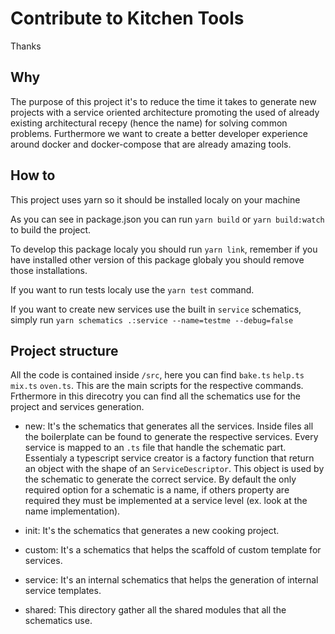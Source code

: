 # Contribute to Kitchen Tools

Thanks

## Why

The purpose of this project it's to reduce the time it takes to generate new projects with a service oriented architecture promoting the used of already existing architectural recepy (hence the name) for solving common problems. Furthermore we want to create a better developer experience around docker and docker-compose that are already amazing tools.

## How to

This project uses yarn so it should be installed localy on your machine

As you can see in package.json you can run `yarn build` or `yarn build:watch` to build the project.

To develop this package localy you should run `yarn link`, remember if you have installed other version of this package globaly you should remove those installations.

If you want to run tests localy use the `yarn test` command.

If you want to create new services use the built in `service` schematics, simply run `yarn schematics .:service --name=testme --debug=false`

## Project structure

All the code is contained inside `/src`, here you can find `bake.ts` `help.ts` `mix.ts` `oven.ts`. This are the main scripts for the respective commands. Frthermore in this direcotry you can find all the schematics use for the project and services generation.

- new: It's the schematics that generates all the services. Inside files all the boilerplate can be found to generate the respective services. Every service is mapped to an `.ts` file that handle the schematic part. Essentialy a typescript service creator is a factory function that return an object with the shape of an `ServiceDescriptor`. This object is used by the schematic to generate the correct service. By default the only required option for a schematic is a name, if others property are required they must be implemented at a service level (ex. look at the name implementation).

- init: It's the schematics that generates a new cooking project.

- custom: It's a schematics that helps the scaffold of custom template for services.

- service: It's an internal schematics that helps the generation of internal service templates.

- shared: This directory gather all the shared modules that all the schematics use.
